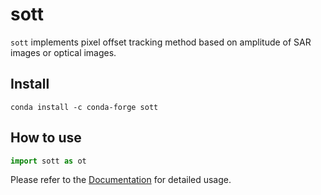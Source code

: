 sott
================

<!-- WARNING: THIS FILE WAS AUTOGENERATED! DO NOT EDIT! -->

`sott` implements pixel offset tracking method based on amplitude of SAR
images or optical images.

## Install

    conda install -c conda-forge sott

## How to use

``` python
import sott as ot
```

Please refer to the [Documentation](https://kanglcn.github.io/sott) for
detailed usage.

